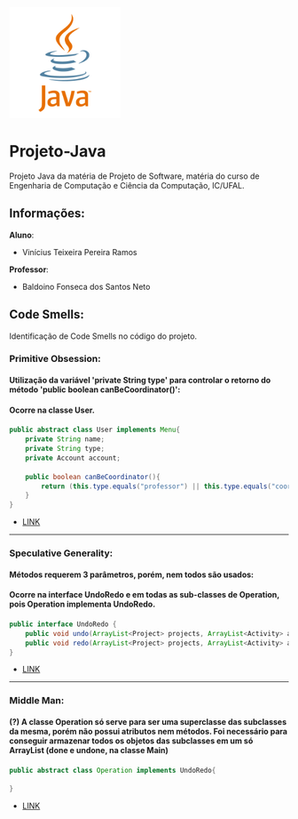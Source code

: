 <img src="/assets/java-logo.png" alt="drawing" width="200"/>

# Projeto-Java
Projeto Java da matéria de Projeto de Software, matéria do curso de Engenharia de Computação e Ciência da Computação, IC/UFAL.

## Informações:
**Aluno**:
* Vinícius Teixeira Pereira Ramos

**Professor**:
* Baldoino Fonseca dos Santos Neto

## Code Smells:
Identificação de Code Smells no código do projeto.

### Primitive Obsession:

#### Utilização da variável 'private String type' para controlar o retorno do método 'public boolean canBeCoordinator()':
#### Ocorre na classe User.
```java
public abstract class User implements Menu{
	private String name;
	private String type;
	private Account account;
	
	public boolean canBeCoordinator(){
		return (this.type.equals("professor") || this.type.equals("coordenador"));
	}
}
```
* [LINK](https://github.com/VinnieT1/Projeto-Java/blob/Exceptions/src/User.java)

---

### Speculative Generality:

#### Métodos requerem 3 parâmetros, porém, nem todos são usados:
#### Ocorre na interface UndoRedo e em todas as sub-classes de Operation, pois Operation implementa UndoRedo.
```java
public interface UndoRedo {
	public void undo(ArrayList<Project> projects, ArrayList<Activity> activities, ArrayList<User> users);
	public void redo(ArrayList<Project> projects, ArrayList<Activity> activities, ArrayList<User> users);
}
```
* [LINK](https://github.com/VinnieT1/Projeto-Java/blob/Exceptions/src/UndoRedo.java)

---

### Middle Man:

#### (?) A classe Operation só serve para ser uma superclasse das subclasses da mesma, porém não possui atributos nem métodos. Foi necessário para conseguir armazenar todos os objetos das subclasses em um só ArrayList (done e undone, na classe Main)
```java
public abstract class Operation implements UndoRedo{
    
}
```
* [LINK](https://github.com/VinnieT1/Projeto-Java/blob/Exceptions/src/Operation.java)
